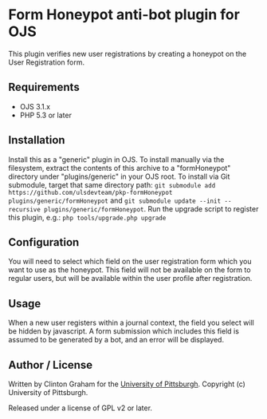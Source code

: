 # Form Honeypot anti-bot plugin for OJS

This plugin verifies new user registrations by creating a honeypot on the User Registration form.

## Requirements

* OJS 3.1.x
* PHP 5.3 or later

## Installation

Install this as a "generic" plugin in OJS.  To install manually via the filesystem, extract the contents of this archive to a "formHoneypot" directory under "plugins/generic" in your OJS root.  To install via Git submodule, target that same directory path: `git submodule add https://github.com/ulsdevteam/pkp-formHoneypot plugins/generic/formHoneypot` and `git submodule update --init --recursive plugins/generic/formHoneypot`.  Run the upgrade script to register this plugin, e.g.: `php tools/upgrade.php upgrade`

## Configuration

You will need to select which field on the user registration form which you want to use as the honeypot.  This field will not be available on the form to regular users, but will be available within the user profile after registration.

## Usage

When a new user registers within a journal context, the field you select will be hidden by javascript.  A form submission which includes this field is assumed to be generated by a bot, and an error will be displayed.

## Author / License

Written by Clinton Graham for the [University of Pittsburgh](http://www.pitt.edu).  Copyright (c) University of Pittsburgh.

Released under a license of GPL v2 or later.
